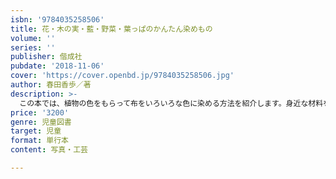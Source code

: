 ```yaml
---
isbn: '9784035258506'
title: 花・木の実・藍・野菜・葉っぱのかんたん染めもの
volume: ''
series: ''
publisher: 偕成社
pubdate: '2018-11-06'
cover: 'https://cover.openbd.jp/9784035258506.jpg'
author: 春田香歩／著
description: >-
  この本では、植物の色をもらって布をいろいろな色に染める方法を紹介します。身近な材料を使う安心でかんたんな方法を、はじめてのかたにもよくわかるよう、写真とイラストで見せる構成です。植物の持つ色がどんな風に布にうつるのか……。その仕組みには自然のものならではのふしぎやわくわくがつまっています。素材は、花や葉っぱはもちろん、タマネギやナスなどの野菜まで。やさしい藍染めやどろ染めのやり方もお見せしま。染めあがった布で作るブックカバーや巾着袋など小物の作り方も紹介しています。
price: '3200'
genre: 児童図書
target: 児童
format: 単行本
content: 写真・工芸

---
```

